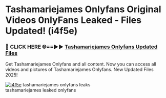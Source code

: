 # Tashamariejames Onlyfans Original Videos 0nlyFans Leaked - Files Updated! (i4f5e)

<h3>🔴 CLICK HERE 🌐==►► <a href="https://tinyurl.com/x26r9saj" rel="nofollow">Tashamariejames Onlyfans Updated Files</a></h3>

Get Tashamariejames Onlyfans and all content. Now you can access all videos and pictures of Tashamariejames Onlyfans. New Updated Files 2025!

[![i4f5e](https://i.imgur.com/LkgZPqh.gif)](https://tinyurl.com/x26r9saj)
tashamariejames onlyfans leaks<br>
tashamariejames leaked onlyfans